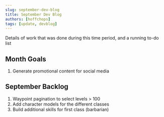 ```yaml
---
slug: september-dev-blog
title: September Dev Blog
authors: [hoffchops]
tags: [update, devblog]
---
```


Details of work that was done during this time period, and a running to-do list

## Month Goals
1. Generate promotional content for social media

## September Backlog
1. Waypoint pagination to select levels >  100
2. Add character models for the different classes
3. Build additional skills for first class (barbarian)
